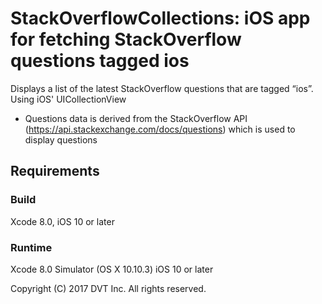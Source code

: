 # StackOverflowCollections: iOS app for fetching StackOverflow questions tagged ios

Displays a list of the latest StackOverflow questions that are tagged “ios”. Using iOS' UICollectionView

* Questions data is derived from the StackOverflow API (https://api.stackexchange.com/docs/questions) which is used to display questions

## Requirements

### Build

Xcode 8.0, iOS 10 or later

### Runtime

Xcode 8.0 Simulator (OS X 10.10.3)
iOS 10 or later

Copyright (C) 2017 DVT Inc. All rights reserved.
